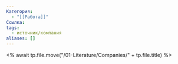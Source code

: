 ```yaml
---
Категория:
  - "[[Работа]]"
Ссылка: 
tags:
  - источник/компания
aliases: []
---
```


<% await tp.file.move("/01-Literature/Companies/" + tp.file.title) %>
